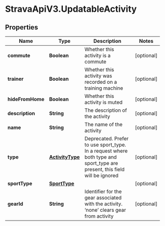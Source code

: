 # StravaApiV3.UpdatableActivity

## Properties
Name | Type | Description | Notes
------------ | ------------- | ------------- | -------------
**commute** | **Boolean** | Whether this activity is a commute | [optional] 
**trainer** | **Boolean** | Whether this activity was recorded on a training machine | [optional] 
**hideFromHome** | **Boolean** | Whether this activity is muted | [optional] 
**description** | **String** | The description of the activity | [optional] 
**name** | **String** | The name of the activity | [optional] 
**type** | [**ActivityType**](ActivityType.md) | Deprecated. Prefer to use sport_type. In a request where both type and sport_type are present, this field will be ignored | [optional] 
**sportType** | [**SportType**](SportType.md) |  | [optional] 
**gearId** | **String** | Identifier for the gear associated with the activity. ‘none’ clears gear from activity | [optional] 


